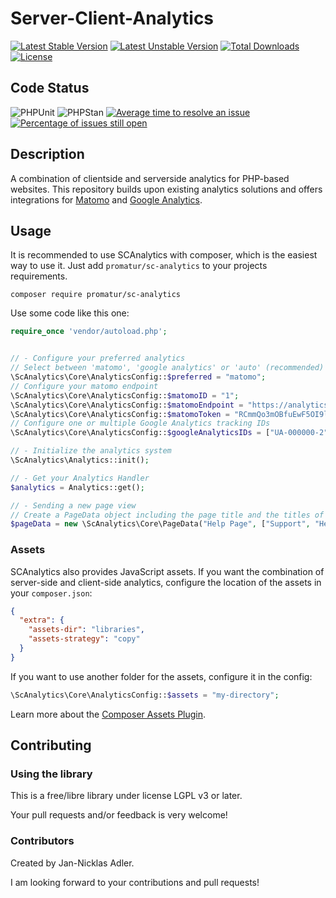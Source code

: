 Server-Client-Analytics
==============

[![Latest Stable Version](https://poser.pugx.org/promatur/sc-analytics/v/stable)](https://packagist.org/packages/promatur/sc-analytics)
[![Latest Unstable Version](https://poser.pugx.org/promatur/sc-analytics/v/unstable)](https://packagist.org/packages/promatur/sc-analytics)
[![Total Downloads](https://poser.pugx.org/promatur/sc-analytics/downloads)](https://packagist.org/packages/promatur/sc-analytics)
[![License](https://poser.pugx.org/promatur/sc-analytics/license)](https://packagist.org/packages/promatur/sc-analytics)

## Code Status

![PHPUnit](https://github.com/promatur/sc-analytics/workflows/PHPUnit/badge.svg?branch=main)
![PHPStan](https://github.com/promatur/sc-analytics/workflows/PHPStan%20check/badge.svg?branch=main)
[![Average time to resolve an issue](http://isitmaintained.com/badge/resolution/promatur/sc-analytics.svg)](http://isitmaintained.com/project/promatur/sc-analytics "Average time to resolve an issue")
[![Percentage of issues still open](http://isitmaintained.com/badge/open/promatur/sc-analytics.svg)](http://isitmaintained.com/project/promatur/sc-analytics "Percentage of issues still open")

## Description

A combination of clientside and serverside analytics for PHP-based websites. This repository builds upon existing analytics solutions and offers integrations for [Matomo](https://matomo.org) and [Google Analytics](https://analytics.google.com).

## Usage

It is recommended to use SCAnalytics with composer, which is the easiest way to use it. Just add `promatur/sc-analytics` to your projects requirements.

```shell
composer require promatur/sc-analytics
```

Use some code like this one:

```php
require_once 'vendor/autoload.php';


// - Configure your preferred analytics
// Select between 'matomo', 'google analytics' or 'auto' (recommended)
\ScAnalytics\Core\AnalyticsConfig::$preferred = "matomo";
// Configure your matomo endpoint
\ScAnalytics\Core\AnalyticsConfig::$matomoID = "1";
\ScAnalytics\Core\AnalyticsConfig::$matomoEndpoint = "https://analytics.example.com/";
\ScAnalytics\Core\AnalyticsConfig::$matomoToken = "RCmmQo3mOBfuEwF5OI9l23DcbHymRa6I"; // Optional
// Configure one or multiple Google Analytics tracking IDs
\ScAnalytics\Core\AnalyticsConfig::$googleAnalyticsIDs = ["UA-000000-2", "UA-XXXXXX-X"];

// - Initialize the analytics system
\ScAnalytics\Analytics::init();

// - Get your Analytics Handler
$analytics = Analytics::get();

// - Sending a new page view
// Create a PageData object including the page title and the titles of parent pages
$pageData = new \ScAnalytics\Core\PageData("Help Page", ["Support", "Help Page Overview"])
```

### Assets

SCAnalytics also provides JavaScript assets. If you want the combination of server-side and client-side analytics, configure the location of the assets in your `composer.json`:

```json
{
  "extra": {
    "assets-dir": "libraries",
    "assets-strategy": "copy"
  }
}
```

If you want to use another folder for the assets, configure it in the config:

```php
\ScAnalytics\Core\AnalyticsConfig::$assets = "my-directory";
```

Learn more about the [Composer Assets Plugin](https://github.com/frontpack/composer-assets-plugin).

## Contributing

### Using the library

This is a free/libre library under license LGPL v3 or later.

Your pull requests and/or feedback is very welcome!

### Contributors
Created by Jan-Nicklas Adler.

I am looking forward to your contributions and pull requests!
